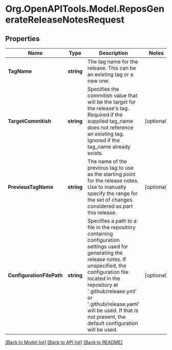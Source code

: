 # Org.OpenAPITools.Model.ReposGenerateReleaseNotesRequest

## Properties

Name | Type | Description | Notes
------------ | ------------- | ------------- | -------------
**TagName** | **string** | The tag name for the release. This can be an existing tag or a new one. | 
**TargetCommitish** | **string** | Specifies the commitish value that will be the target for the release&#39;s tag. Required if the supplied tag_name does not reference an existing tag. Ignored if the tag_name already exists. | [optional] 
**PreviousTagName** | **string** | The name of the previous tag to use as the starting point for the release notes. Use to manually specify the range for the set of changes considered as part this release. | [optional] 
**ConfigurationFilePath** | **string** | Specifies a path to a file in the repository containing configuration settings used for generating the release notes. If unspecified, the configuration file located in the repository at &#39;.github/release.yml&#39; or &#39;.github/release.yaml&#39; will be used. If that is not present, the default configuration will be used. | [optional] 

[[Back to Model list]](../README.md#documentation-for-models) [[Back to API list]](../README.md#documentation-for-api-endpoints) [[Back to README]](../README.md)

